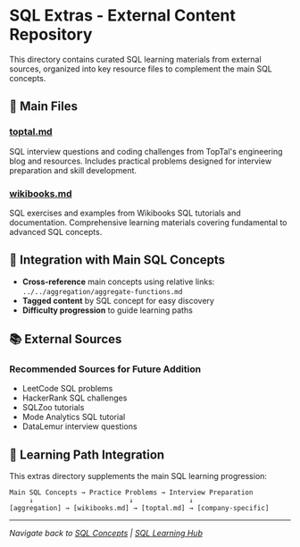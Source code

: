 # SQL Extras - External Content Repository

This directory contains curated SQL learning materials from external sources, organized into key resource files to complement the main SQL concepts.

## 📄 Main Files

### [toptal.md](toptal.md)
SQL interview questions and coding challenges from TopTal's engineering blog and resources. Includes practical problems designed for interview preparation and skill development.

### [wikibooks.md](wikibooks.md)
SQL exercises and examples from Wikibooks SQL tutorials and documentation. Comprehensive learning materials covering fundamental to advanced SQL concepts.

## 🔗 Integration with Main SQL Concepts

- **Cross-reference** main concepts using relative links: `../../aggregation/aggregate-functions.md`
- **Tagged content** by SQL concept for easy discovery
- **Difficulty progression** to guide learning paths

## 📚 External Sources

### Recommended Sources for Future Addition
- LeetCode SQL problems
- HackerRank SQL challenges
- SQLZoo tutorials
- Mode Analytics SQL tutorial
- DataLemur interview questions

## 🎯 Learning Path Integration

This extras directory supplements the main SQL learning progression:

```
Main SQL Concepts → Practice Problems → Interview Preparation
     ↓                        ↓              ↓
[aggregation] → [wikibooks.md] → [toptal.md] → [company-specific]
```

---

*Navigate back to [SQL Concepts](../README.md) | [SQL Learning Hub](../README.md)*